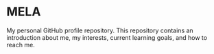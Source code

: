 # MELA
My personal GitHub profile repository. This repository contains an introduction about me, my interests, current learning goals, and how to reach me.
